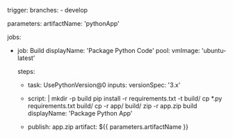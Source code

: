 
trigger:
  branches:
    - develop

parameters:
  artifactName: 'pythonApp'

jobs:
- job: Build
  displayName: 'Package Python Code'
  pool:
    vmImage: 'ubuntu-latest'

  steps:
  - task: UsePythonVersion@0
    inputs:
      versionSpec: '3.x'

  - script: |
      mkdir -p build
      pip install -r requirements.txt -t build/
      cp *.py requirements.txt build/
      cp -r app/ build/
      zip -r app.zip build
    displayName: 'Package Python App'

  - publish: app.zip
    artifact: ${{ parameters.artifactName }}